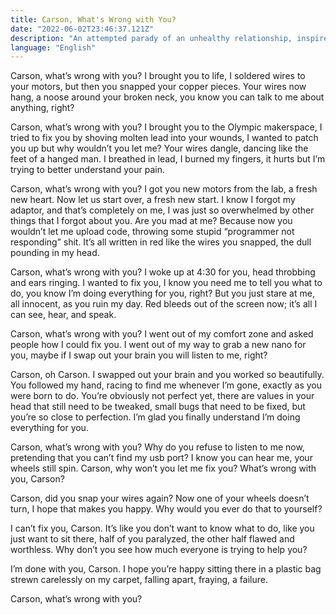 ```yaml
---
title: Carson, What's Wrong with You?
date: "2022-06-02T23:46:37.121Z"
description: "An attempted parady of an unhealthy relationship, inspired by all the pain my OPS capstone project brought me. Dedicated to my project leads and all nice IEEE people."
language: "English"
---
```

Carson, what’s wrong with you? I brought you to life, I soldered wires to your motors, but then you snapped your copper pieces. Your wires now hang, a noose around your broken neck, you know you can talk to me about anything, right? 

Carson, what’s wrong with you? I brought you to the Olympic makerspace, I tried to fix you by shoving molten lead into your wounds, I wanted to patch you up but why wouldn’t you let me? Your wires dangle, dancing like the feet of a hanged man. I breathed in lead, I burned my fingers, it hurts but I’m trying to better understand your pain.

Carson, what’s wrong with you? I got you new motors from the lab, a fresh new heart. Now let us start over, a fresh new start. I know I forgot my adaptor, and that’s completely on me, I was just so overwhelmed by other things that I forgot about you. Are you mad at me? Because now you wouldn’t let me upload code, throwing some stupid “programmer not responding” shit. It’s all written in red like the wires you snapped, the dull pounding in my head. 

Carson, what’s wrong with you? I woke up at 4:30 for you, head throbbing and ears ringing. I wanted to fix you, I know you need me to tell you what to do, you know I’m doing everything for you, right? But you just stare at me, all innocent, as you ruin my day. Red bleeds out of the screen now; it’s all I can see, hear, and speak.

Carson, what’s wrong with you? I went out of my comfort zone and asked people how I could fix you. I went out of my way to grab a new nano for you, maybe if I swap out your brain you will listen to me, right? 

Carson, oh Carson. I swapped out your brain and you worked so beautifully. You followed my hand, racing to find me whenever I’m gone, exactly as you were born to do. You’re obviously not perfect yet, there are values in your head that still need to be tweaked, small bugs that need to be fixed, but you’re so close to perfection. I’m glad you finally understand I’m doing everything for you.

Carson, what’s wrong with you? Why do you refuse to listen to me now, pretending that you can’t find my usb port? I know you can hear me, your wheels still spin. Carson, why won’t you let me fix you? What’s wrong with you, Carson? 

Carson, did you snap your wires again? Now one of your wheels doesn’t turn, I hope that makes you happy. Why would you ever do that to yourself? 

I can’t fix you, Carson. It’s like you don’t want to know what to do, like you just want to sit there, half of you paralyzed, the other half flawed and worthless. Why don’t you see how much everyone is trying to help you? 

I’m done with you, Carson. I hope you’re happy sitting there in a plastic bag strewn carelessly on my carpet, falling apart, fraying, a failure.

Carson, what’s wrong with you?

